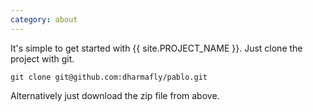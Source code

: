 ```yaml
---
category: about
---
```


It's simple to get started with {{ site.PROJECT_NAME }}. 
Just clone the project with git.

`git clone git@github.com:dharmafly/pablo.git`

Alternatively just download the zip file from above.
